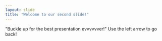 ```yaml
---
layout: slide
title: "Welcome to our second slide!"
---
```

"Buckle up for the best presentation evvvvvver!"
Use the left arrow to go back!
